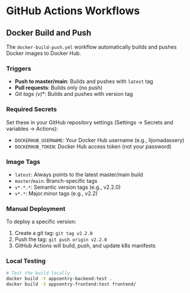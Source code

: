 # GitHub Actions Workflows

## Docker Build and Push

The `docker-build-push.yml` workflow automatically builds and pushes Docker images to Docker Hub.

### Triggers
- **Push to master/main**: Builds and pushes with `latest` tag
- **Pull requests**: Builds only (no push)
- **Git tags (v*)**: Builds and pushes with version tag

### Required Secrets
Set these in your GitHub repository settings (Settings → Secrets and variables → Actions):
- `DOCKERHUB_USERNAME`: Your Docker Hub username (e.g., lijomadassery)
- `DOCKERHUB_TOKEN`: Docker Hub access token (not your password)

### Image Tags
- `latest`: Always points to the latest master/main build
- `master`/`main`: Branch-specific tags
- `v*.*.*`: Semantic version tags (e.g., v2.2.0)
- `v*.*`: Major.minor tags (e.g., v2.2)

### Manual Deployment
To deploy a specific version:
1. Create a git tag: `git tag v2.2.0`
2. Push the tag: `git push origin v2.2.0`
3. GitHub Actions will build, push, and update k8s manifests

### Local Testing
```bash
# Test the build locally
docker build -t appsentry-backend:test .
docker build -t appsentry-frontend:test frontend/
```